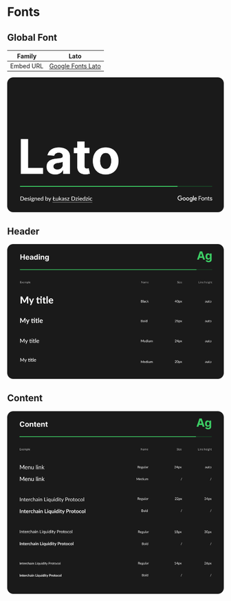 # Fonts

## Global Font

| Family    | Lato                                                        |
| --------- | ----------------------------------------------------------- |
| Embed URL | [Google Fonts Lato](https://fonts.google.com/specimen/Lato) |

![Font Family](../../.gitbook/assets/fonts/lato.png)

## Header

![Header Fonts](../../.gitbook/assets/fonts/header.png)

## Content

![Content Fonts](../../.gitbook/assets/fonts/content.png)
